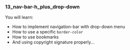 
### 13_nav-bar-h_plus_drop-down  

You will learn:  

- How to implement navigation-bar with drop-down menu  
- How to use a specific  `border-color`  
- How to use bookmarks  
- And using copyright signature properly...  

